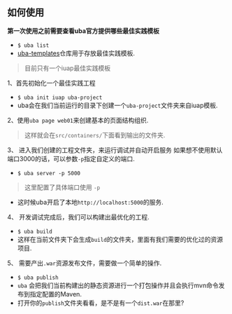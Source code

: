 
## 如何使用

**第一次使用之前需要查看uba官方提供哪些最佳实践模板**
- `$ uba list`
- [uba-templates](https://github.com/uba-templates)仓库用于存放最佳实践模板.

> 目前只有一个iuap最佳实践模板


1、首先初始化一个最佳实践工程
- `$ uba init iuap uba-project`
- uba会在我们当前运行的目录下创建一个`uba-project`文件夹来自iuap模板.

2、使用`uba page web01`来创建基本的页面结构组织.

> 这样就会在`src/containers/`下面看到输出的文件夹.

3、 进入我们创建的工程文件夹，来运行调试并自动开启服务
如果想不使用默认端口3000的话，可以参数`-p`指定自定义的端口.
- `$ uba server -p 5000`

> 这里配置了具体端口使用 `-p`

- 这时候uba开启了本地`http://localhost:5000`的服务.

4、 开发调试完成后，我们可以构建出最优化的工程.
- `$ uba build`
- 这样在当前文件夹下会生成`build`的文件夹，里面有我们需要的优化过的资源项目.

5、 需要产出`.war`资源发布文件，需要做一个简单的操作.
- `$ uba publish`
- `uba` 会把我们当前构建出的静态资源进行一个打包操作并且会执行mvn命令发布到指定配置的Maven.
- 打开你的`publish`文件夹看看，是不是有一个`dist.war`在那里?
